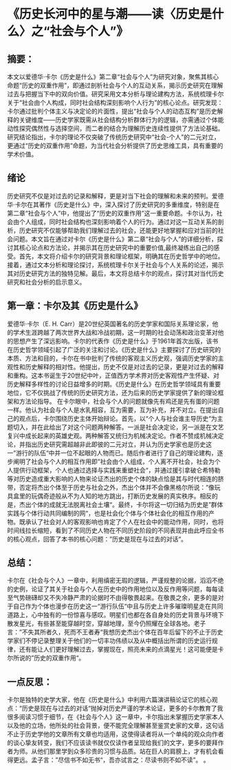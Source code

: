 # **《历史长河中的星与潮——读〈历史是什么〉之“社会与个人”》**

## **摘要：**

​	本文以爱德华·卡尔《历史是什么》第二章“社会与个人”为研究对象，聚焦其核心命题“历史的双重作用”，即通过剖析社会与个人的互动关系，揭示历史研究在理解过去与把握当下中的双向价值。研究采用文本分析与理论建构方法，系统梳理卡尔关于“社会由个人构成，同时社会结构深刻影响个人行为”的核心论点。研究发现：卡尔通过批判个体主义与决定论的片面性，提出“社会与个人的动态互构”是历史解释的关键维度——历史学家既需从社会结构分析群体行为的逻辑，亦需通过个体能动性探究偶然性与选择空间，而二者的结合为理解历史连续性提供了方法论基础。研究结论指出，卡尔的理论不仅突破了传统历史研究中“社会-个人”的二元对立，更通过“历史的双重作用”命题，为当代社会分析提供了历史思维工具，具有重要的学术价值。

## **绪论**

​	历史研究不仅是对过去的记录和解释，更是对当下社会的理解和未来的预判。爱德华·卡尔在其著作《历史是什么》中，深入探讨了历史研究的多重维度，特别是在第二章“社会与个人”中，他提出了“历史的双重作用”这一重要命题。卡尔认为，社会由个人组成，同时社会结构也深刻影响着个人的行为。通过对这一互动关系的剖析，历史研究不仅能够帮助我们理解过去的社会，还能更好地掌握和应对当前的社会问题。
​	本文旨在通过对卡尔《历史是什么》第二章“社会与个人”的详细分析，探讨其核心论点和方法论，并揭示其在历史研究中的重要价值,最终凝练出自己的感受。首先，本文将介绍卡尔的研究背景和理论框架，明确其在历史哲学中的地位。接着，通过文本分析和理论探讨，系统梳理卡尔关于社会与个人关系的论述，揭示其对历史研究方法的独特见解。最后，本文将总结卡尔的观点，探讨其对当代历史研究和社会分析的启示意义。

## **第一章：卡尔及其《历史是什么》**

爱德华·卡尔（E. H. Carr）是20世纪英国著名的历史学家和国际关系理论家，他的学术生涯跨越了两次世界大战和冷战初期，这一时期的社会动荡和政治变革对他的思想产生了深远影响。卡尔的代表作《历史是什么》于1961年首次出版，该书在历史哲学领域引起了广泛的关注和讨论。《历史是什么》主要探讨了历史研究的本质、方法和目的，卡尔在书中批判了传统的客观主义历史观，强调历史学家的主观性和历史解释的相对性。他提出，历史不仅是对过去的记录，更是对过去的解释和重构。这本书诞生于20世纪中叶，正值西方学术界对历史客观性产生怀疑、对历史解释多样性的讨论日益增多的时期。《历史是什么》在历史哲学领域具有重要地位，它不仅挑战了传统的历史研究方法，还为后来的历史学家提供了新的理论框架和方法论指导。
在卡尔眼中，社会与个人的问题就像先有鸡还是先有蛋的问题一样。他认为社会与个人是水乳相容，互为需要，互为补充，并不对立。在提出自己的观点后，卡尔围绕历史主体开始辩论。首先，以“个人与社会谁主导历史“为主题切入，并在此给出了对这个问题两种解答。一派是社会决定论，另一派是在文艺复兴中成长起来的英雄史观。两种解答又统归为机械决定论。作者不赞成机械决定论，并指出历史研究需超越非此即彼的二元对立，并认为历史学家也是历史这一”游行的队伍“中并一位不起眼的人物而已。随后作者进行了自己的理论建构，逐步阐明了社会与个人的相互作用即”社会由个人组成，个人离不开社会，社会为个人提供行动框架，个人也通过选择与实践来重塑社会“，并通过援引拿破仑希特勒等对历史造成重大影响的人物来论证杰出的历史个体的缺点恰是其与时代相连的脐带，否定将杰出个体至于历史与社会之外，杰出个体并不会像黑格尔所说：”像玩具盒里的玩偶奇迹般从不为人知的地方跳出，打断历史发展的真实秩序。相反的是，杰出个体的成就无法脱离社会土壤“。最终，卡尔将这一切归结为历史是”群体实践与个体行动共同编制的网“，也是社会化个体与个体社会化的相互作用的产物。既承认了社会对人的客观影响也肯定了个人在社会中的能动作用，同时，也将时间线拉长缩短，看到了不同历史人物在不同历史阶段的不同表现并由此呼应全书的核心观点，回答了本书的核心问题：”历史是现在与过去的对话“。

## **总结：**

​	卡尔在《社会与个人》一章中，利用缜密无瑕的逻辑，严谨规整的论据，滔滔不绝的史例，论证了其关于社会与个人在历史中的作用地位以及反作用等问题，每每读至气势磅礴却又不失冷静严肃的论据时不由得敬畏起来。在敬畏之余，更多的是对于自己作为个体也漫步在历史这一“游行队伍“中且与历史上许多璀璨明星走在共同道路上，心中独有的一份惊喜与感叹。明星们也都在各自身处的历史背景与环境下散发星光，有些甚至能穿越时空，穿越地理，至今仍照耀在全球各地。老子言：”不失其所者久，死而不王者寿“我想历史杰出个体在百年后留下的不止于历史学家们不停记录整理关于他们的一切丰功伟绩以及从中概括出所谓的历史运行规律，还有能让人们更好理解过去，掌握现在，照亮未来的点滴星光！这可能便是卡尔所说的”历史的双重作用“。

## **一点反思：**

​	卡尔是独特的史学大家，他在《历史是什么》中利用六篇演讲稿论证它的核心观点：“历史是现在与过去的对话“抛掉对历史严谨的学术论证，更多的卡尔教育了我很多阅读习惯于细节，在《社会与个人》这一章中，卡尔指出未掌握历史学家本人以及他的立场，他所处的社会背景，便不能完全理解甚至鉴赏史家的文章，这句话不止于历史学他的文章所有文章也均适用，这使得读者将从一个单纯的观众向作者的谈心挚友转变，我们不应该读书就仅仅读作者呈现给我们的文字，更多的要拜作者为师。从他们那里学到众多珍贵的习惯与品质。站在巨人的肩膀上，才有机会看得更远。孟子言：”尽信书不如无书“，吾亦试言之：尽读书则不如不读”。
。